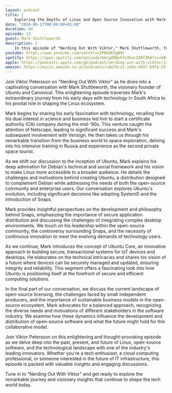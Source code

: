 ```yaml
---
layout: podcast
title: |
    Exploring the Depths of Linux and Open Source Innovation with Mark Shuttleworth
date: "2024-06-17T00:00:00+01:00"
duration: 64
episode: 13
guest: Mark Shuttleworth
description: |
    In this episode of "Nerding Out With Viktor," Mark Shuttleworth, founder of Ubuntu and Canonical, discusses his journey from pioneering internet technologies in South Africa to revolutionizing the Linux ecosystem and shares his vision for the future of secure, open-source software.
youtube: https://www.youtube.com/watch?v=2PBkQK5gWOY
spotify: https://open.spotify.com/episode/6kCgdNBehfo3kwcIARfZKA?si=kBzeznh6R9upTB6zaQuMYg
apple: https://podcasts.apple.com/gb/podcast/nerding-out-with-viktor/id1722663295?i=1000659209928
amazon: https://music.amazon.co.uk/podcasts/c8e79c21-2dde-4597-b9fb-257ecbc2bf29/episodes/0a7e31ae-23a2-458d-bc04-dd89c7f28461/nerding-out-with-viktor-exploring-the-depths-of-linux-and-open-source-innovation-with-mark-shuttleworth
---
```


Join Viktor Petersson on "Nerding Out With Viktor" as he dives into a captivating conversation with Mark Shuttleworth, the visionary founder of Ubuntu and Canonical. This enlightening episode traverses Mark's extraordinary journey from his early days with technology in South Africa to his pivotal role in shaping the Linux ecosystem.

Mark begins by sharing his early fascination with technology, recalling how his dual interest in science and business led him to start a certificate authority (CA) company during the mid-'90s. This venture caught the attention of Netscape, leading to significant success and Mark's subsequent involvement with Verisign. He then takes us through his remarkable transition from the business world to space exploration, delving into his intensive training in Russia and experience as the second private space tourist.

As we shift our discussion to the inception of Ubuntu, Mark explains his deep admiration for Debian's technical and social framework and his vision to make Linux more accessible to a broader audience. He details the challenges and motivations behind creating Ubuntu, a distribution designed to complement Debian while addressing the needs of both the open-source community and enterprise users. Our conversation explores Ubuntu's evolution, including significant decisions like adopting SystemD and the introduction of Snaps.

Mark provides insightful perspectives on the development and philosophy behind Snaps, emphasizing the importance of secure application distribution and discussing the challenges of integrating complex desktop environments. We touch on his leadership within the open-source community, the controversy surrounding Snaps, and the necessity of continuous innovation to meet the evolving demands of technology users.

As we continue, Mark introduces the concept of Ubuntu Core, an innovative approach to building secure, transactional systems for IoT devices and desktops. He elaborates on the technical intricacies and shares his vision of a future where devices can be securely managed and updated, ensuring integrity and reliability. This segment offers a fascinating look into how Ubuntu is positioning itself at the forefront of secure and efficient computing solutions.

In the final part of our conversation, we discuss the current landscape of open-source licensing, the challenges faced by small independent producers, and the importance of sustainable business models in the open-source ecosystem. Mark advocates for a balanced approach, recognizing the diverse needs and motivations of different stakeholders in the software industry. We examine how these dynamics influence the development and distribution of open-source software and what the future might hold for this collaborative model.

Join Viktor Petersson on this enlightening and thought-provoking episode as we delve deep into the past, present, and future of Linux, open-source software, and the technological landscape with one of the industry's leading innovators. Whether you're a tech enthusiast, a cloud computing professional, or someone interested in the future of IT infrastructure, this episode is packed with valuable insights and engaging discussions.

Tune in to "Nerding Out With Viktor" and get ready to explore the remarkable journey and visionary insights that continue to shape the tech world today.